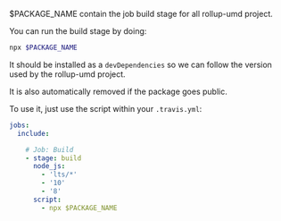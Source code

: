 $PACKAGE_NAME contain the job build stage for all rollup-umd project.

You can run the build stage by doing:

```bash
npx $PACKAGE_NAME
```

It should be installed as a `devDependencies` so we can follow the version used by the rollup-umd project.

It is also automatically removed if the package goes public.

To use it, just use the script within your `.travis.yml`:


```yml
jobs:
  include:

    # Job: Build
    - stage: build
      node_js:
        - 'lts/*'
        - '10'
        - '8'
      script:
        - npx $PACKAGE_NAME
```
